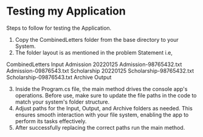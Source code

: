 # Testing my Application

Steps to follow for testing the Application.

1.	Copy the CombinedLetters folder from the base directory to your System.
2.	The folder layout is as mentioned in the problem Statement i.e, 


CombinedLetters
	Input
		Admission
			20220125
				Admission-98765432.txt
				Admission-09876543.txt
		Scholarship
			20220125
				Scholarship-98765432.txt
				Scholarship-09876543.txt
	Archive
	Output


3.	Inside the Program.cs file, the main method drives the console app's operations. Before use, make sure to update the file paths in the code to match your system's folder structure. 
4.	Adjust paths for the Input, Output, and Archive folders as needed. This ensures smooth interaction with your file system, enabling the app to perform its tasks effectively.
5.	After successfully replacing the correct paths run the main method.
